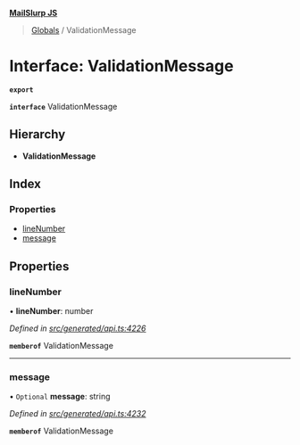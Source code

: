 **[MailSlurp JS](../README.md)**

> [Globals](../README.md) / ValidationMessage

# Interface: ValidationMessage

**`export`** 

**`interface`** ValidationMessage

## Hierarchy

* **ValidationMessage**

## Index

### Properties

* [lineNumber](validationmessage.md#linenumber)
* [message](validationmessage.md#message)

## Properties

### lineNumber

•  **lineNumber**: number

*Defined in [src/generated/api.ts:4226](https://github.com/mailslurp/mailslurp-client/blob/fb74c9f/src/generated/api.ts#L4226)*

**`memberof`** ValidationMessage

___

### message

• `Optional` **message**: string

*Defined in [src/generated/api.ts:4232](https://github.com/mailslurp/mailslurp-client/blob/fb74c9f/src/generated/api.ts#L4232)*

**`memberof`** ValidationMessage
